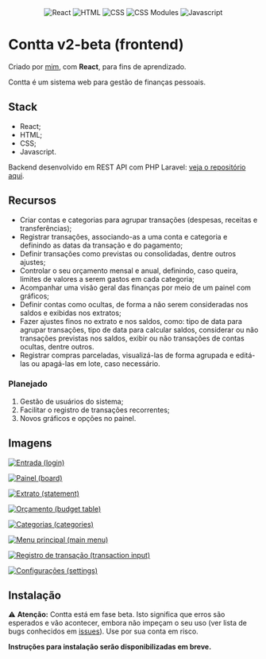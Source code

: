 <div align="center">
  <img src="https://camo.githubusercontent.com/67a01fa7cf337616274f39c070a11638f2e65720e414ef55b8dd3f9c2a803b2a/68747470733a2f2f696d672e736869656c64732e696f2f7374617469632f76313f7374796c653d666f722d7468652d6261646765266d6573736167653d526561637426636f6c6f723d323232323232266c6f676f3d5265616374266c6f676f436f6c6f723d363144414642266c6162656c3d" alt="React" />
  <img src="https://camo.githubusercontent.com/d2da7e7ec8424780720101d4853c64dffb81dc69dfdd25a0ce88cdb3848bbc6f/68747470733a2f2f696d672e736869656c64732e696f2f7374617469632f76313f7374796c653d666f722d7468652d6261646765266d6573736167653d48544d4c3526636f6c6f723d453334463236266c6f676f3d48544d4c35266c6f676f436f6c6f723d464646464646266c6162656c3d" alt="HTML" />
  <img src="https://camo.githubusercontent.com/9fe0ddca8c80fd49703246ca3b9a894ddfdc9c1c80f6ab5de92bbe91471dbab8/68747470733a2f2f696d672e736869656c64732e696f2f7374617469632f76313f7374796c653d666f722d7468652d6261646765266d6573736167653d4353533326636f6c6f723d313537324236266c6f676f3d43535333266c6f676f436f6c6f723d464646464646266c6162656c3d" alt="CSS"/>
  <img src="https://camo.githubusercontent.com/5668fd40e1c9e1700f91ffa19f9b96da62d4fd2c26899b2d7c4383169f526c84/68747470733a2f2f696d672e736869656c64732e696f2f7374617469632f76313f7374796c653d666f722d7468652d6261646765266d6573736167653d4353532b4d6f64756c657326636f6c6f723d303030303030266c6f676f3d4353532b4d6f64756c6573266c6f676f436f6c6f723d464646464646266c6162656c3d" alt="CSS Modules"/>
  <img src="https://camo.githubusercontent.com/3aaee8bf7885dcf0cea8a5647c4514b7d800b1a730d38bce7dadf6bff883378d/68747470733a2f2f696d672e736869656c64732e696f2f7374617469632f76313f7374796c653d666f722d7468652d6261646765266d6573736167653d4a61766153637269707426636f6c6f723d323232323232266c6f676f3d4a617661536372697074266c6f676f436f6c6f723d463744463145266c6162656c3d" alt="Javascript"/>
</div>

# Contta v2-beta (frontend)

Criado por [mim](https://github.com/cegj), com **React**, para fins de aprendizado.

Contta é um sistema web para gestão de finanças pessoais.

## Stack

- React;
- HTML;
- CSS;
- Javascript.

Backend desenvolvido em REST API com PHP Laravel: [veja o repositório aqui](https://github.com/cegj/contta-backend).

## Recursos

- Criar contas e categorias para agrupar transações (despesas, receitas e transferências);
- Registrar transações, associando-as a uma conta e categoria e definindo as datas da transação e do pagamento;
- Definir transações como previstas ou consolidadas, dentre outros ajustes;
- Controlar o seu orçamento mensal e anual, definindo, caso queira, limites de valores a serem gastos em cada categoria;
- Acompanhar uma visão geral das finanças por meio de um painel com gráficos;
- Definir contas como ocultas, de forma a não serem consideradas nos saldos e exibidas nos extratos;
- Fazer ajustes finos no extrato e nos saldos, como: tipo de data para agrupar transações, tipo de data para calcular saldos, considerar ou não transações previstas nos saldos, exibir ou não transações de contas ocultas, dentre outros.
- Registrar compras parceladas, visualizá-las de forma agrupada e editá-las ou apagá-las em lote, caso necessário.

### Planejado

1. Gestão de usuários do sistema;
2. Facilitar o registro de transações recorrentes;
3. Novos gráficos e opções no painel.

## Imagens
<a href="https://imgur.com/OmRMs5Y"><img src="https://i.imgur.com/OmRMs5Y.png" title="Entrada (login)" /></a>

<a href="https://imgur.com/ihEp45i"><img src="https://i.imgur.com/ihEp45i.png" title="Painel (board)" /></a>

<a href="https://imgur.com/i3BJ8Mv"><img src="https://i.imgur.com/i3BJ8Mv.png" title="Extrato (statement)" /></a>

<a href="https://imgur.com/KFLKwaL"><img src="https://i.imgur.com/KFLKwaL.png" title="Orçamento (budget table)" /></a>

<a href="https://imgur.com/YEl3FhD"><img src="https://i.imgur.com/YEl3FhD.png" title="Categorias (categories)" /></a>

<a href="https://imgur.com/isJSPSC"><img src="https://i.imgur.com/isJSPSC.png" title="Menu principal (main menu)" /></a>

<a href="https://imgur.com/rXbyWmK"><img src="https://i.imgur.com/rXbyWmK.png" title="Registro de transação (transaction input)" /></a>

<a href="https://imgur.com/kHwwcfk"><img src="https://i.imgur.com/kHwwcfk.png" title="Configurações (settings)" /></a>

## Instalação

⚠️ **Atenção:** Contta está em fase beta. Isto significa que erros são esperados e vão acontecer, embora não impeçam o seu uso (ver lista de bugs conhecidos em [issues](https://github.com/cegj/contta-frontend/issues?q=is%3Aopen+is%3Aissue+label%3Abug)). Use por sua conta em risco.

**Instruções para instalação serão disponibilizadas em breve.**
